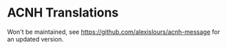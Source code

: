 # ACNH Translations
Won't be maintained, see https://github.com/alexislours/acnh-message for an updated version.
